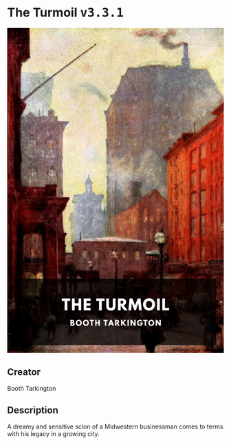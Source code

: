 
# The Turmoil <kbd>v3.3.1</kbd>

<center>
  <img src="./cover-1024.jpg"/>
</center>

## Creator
Booth Tarkington

## Description
A dreamy and sensitive scion of a Midwestern businessman comes to terms with his legacy in a growing city.
